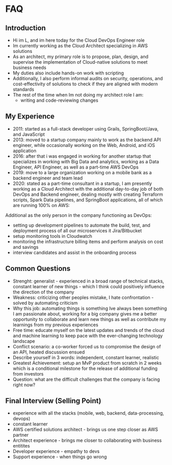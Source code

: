 # FAQ

## Introduction
- Hi im L, and im here today for the Cloud DevOps Engineer role
- Im currently working as the Cloud Architect specializing in AWS solutions
- As an architect, my primary role is to propose, plan, design, and supervise the implementation of Cloud-native solutions to meet business needs
- My duties also include hands-on work with scripting
- Additionally, I also perform informal audits on security, operations, and cost-effectivity of solutions to check if they are aligned with modern standards
- The rest of the time when Im not doing my architect role I am: 
  - writing and code-reviewing changes 

## My Experience
- 2011: started as a full-stack developer using Grails, SpringBoot/Java, and JavaScript
- 2013: moved to a startup company mainly to work as the backend API engineer, while occasionally working on the Web, Android, and iOS application
- 2016: after that i was engaged in working for another startup that specializes in working with Big Data and analytics, working as a Data Engineer, API Engineer, as well as a part-time AWS DevOps 
- 2019: move to a large organization working on a mobile bank as a backend engineer and team lead
- 2020: stated as a part-time consultant in a startup, I am presently working as a Cloud Architect with the additional day-to-day job of both DevOps and Backend engineer, dealing mostly with creating Terraform scripts, Spark Data pipelines, and SpringBoot applications, all of which are running 100% on AWS:

Additional as the only person in the company functioning as DevOps: 
- setting up development pipelines to automate the build, test, and deployment process of all our microservices it Jira/Bitbucket
- setup monitoring tools in Cloudwatch
- monitoring the infrastructure billing items and perform analysis on cost and savings
- interview candidates and assist in the onboarding process

## Common Questions
- Strenght: generalist - experienced in a broad range of technical stacks, constant learner of new things - which I think could positively influence the direction of the company
- Weakness: criticizing other peoples mistake, I hate confrontation - solved by automating criticism
- Why this job: automating things is something Ive always been something I am passionate about, working for a big company gives me a better opportunity to collaborate and learn new things as well as contribute my learnings from my previous experiences
- Free time: educate myself on the latest updates and trends of the cloud and machine learning to keep pace with the ever-changing technology landscape
- Conflict scenario: a co-worker forced us to compromise the design of an API, heated discussion ensued
- Describe yourself in 3 words: independent, constant learner, realistic
- Greatest Achievement: setup an MvP product from scratch in 2 weeks which is a conditional milestone for the release of additional funding from investors
- Question: what are the difficult challenges that the company is facing right now?

## Final Interview (Selling Point)
- experience with all the stacks (mobile, web, backend, data-processing, devops) 
- constant learner
- AWS certified solutions architect -  brings us one step closer as AWS partner
- Architect experience - brings me closer to collaborating with business entitites
- Developer experience - empathy to devs
- Support experience - when things go wrong
